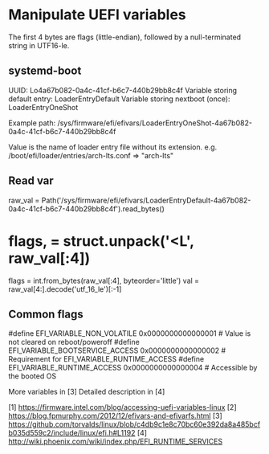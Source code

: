 # Manipulate UEFI variables

The first 4 bytes are flags (little-endian),
followed by a null-terminated string in UTF16-le.


## systemd-boot
UUID: Lo4a67b082-0a4c-41cf-b6c7-440b29bb8c4f
Variable storing default entry: LoaderEntryDefault
Variable storing nextboot (once): LoaderEntryOneShot

Example path: /sys/firmware/efi/efivars/LoaderEntryOneShot-4a67b082-0a4c-41cf-b6c7-440b29bb8c4f

Value is the name of loader entry file without its extension.
e.g. /boot/efi/loader/entries/arch-lts.conf => "arch-lts"


## Read var
raw_val = Path('/sys/firmware/efi/efivars/LoaderEntryDefault-4a67b082-0a4c-41cf-b6c7-440b29bb8c4f').read_bytes()
# flags, = struct.unpack('<L', raw_val[:4])
flags = int.from_bytes(raw_val[:4], byteorder='little')
val = raw_val[4:].decode('utf_16_le')[:-1]


## Common flags

#define EFI_VARIABLE_NON_VOLATILE       0x0000000000000001  # Value is not cleared on reboot/poweroff
#define EFI_VARIABLE_BOOTSERVICE_ACCESS 0x0000000000000002  # Requirement for EFI_VARIABLE_RUNTIME_ACCESS
#define EFI_VARIABLE_RUNTIME_ACCESS     0x0000000000000004  # Accessible by the booted OS 

More variables in [3]
Detailed description in [4]


[1] https://firmware.intel.com/blog/accessing-uefi-variables-linux
[2] https://blog.fpmurphy.com/2012/12/efivars-and-efivarfs.html
[3] https://github.com/torvalds/linux/blob/c4db9c1e8c70bc60e392da8a485bcfb035d559c2/include/linux/efi.h#L1192
[4] http://wiki.phoenix.com/wiki/index.php/EFI_RUNTIME_SERVICES
